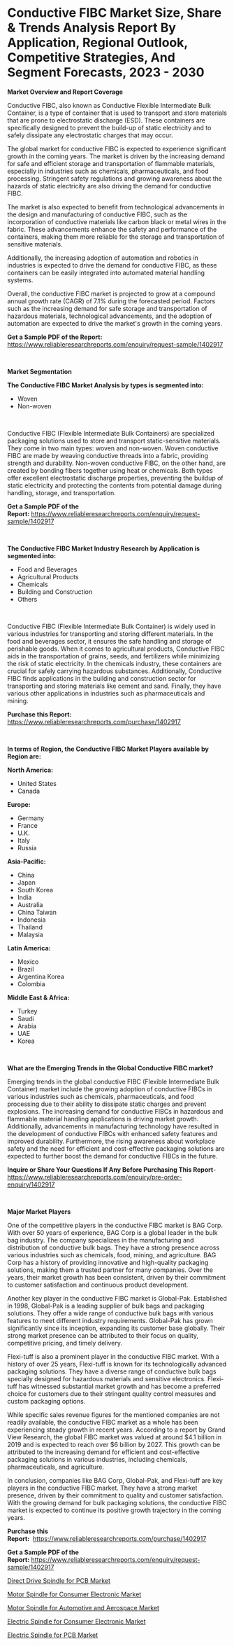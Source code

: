 <p><h1>Conductive FIBC Market Size, Share & Trends Analysis Report By Application, Regional Outlook, Competitive Strategies, And Segment Forecasts, 2023 - 2030</h1></p><p><strong>Market Overview and Report Coverage</strong></p>
<p><p>Conductive FIBC, also known as Conductive Flexible Intermediate Bulk Container, is a type of container that is used to transport and store materials that are prone to electrostatic discharge (ESD). These containers are specifically designed to prevent the build-up of static electricity and to safely dissipate any electrostatic charges that may occur.</p><p>The global market for conductive FIBC is expected to experience significant growth in the coming years. The market is driven by the increasing demand for safe and efficient storage and transportation of flammable materials, especially in industries such as chemicals, pharmaceuticals, and food processing. Stringent safety regulations and growing awareness about the hazards of static electricity are also driving the demand for conductive FIBC.</p><p>The market is also expected to benefit from technological advancements in the design and manufacturing of conductive FIBC, such as the incorporation of conductive materials like carbon black or metal wires in the fabric. These advancements enhance the safety and performance of the containers, making them more reliable for the storage and transportation of sensitive materials.</p><p>Additionally, the increasing adoption of automation and robotics in industries is expected to drive the demand for conductive FIBC, as these containers can be easily integrated into automated material handling systems.</p><p>Overall, the conductive FIBC market is projected to grow at a compound annual growth rate (CAGR) of 7.1% during the forecasted period. Factors such as the increasing demand for safe storage and transportation of hazardous materials, technological advancements, and the adoption of automation are expected to drive the market's growth in the coming years.</p></p>
<p><strong>Get a Sample PDF of the Report:</strong> <a href="https://www.reliableresearchreports.com/enquiry/request-sample/1402917">https://www.reliableresearchreports.com/enquiry/request-sample/1402917</a></p>
<p>&nbsp;</p>
<p><strong>Market Segmentation</strong></p>
<p><strong>The Conductive FIBC Market Analysis by types is segmented into:</strong></p>
<p><ul><li>Woven</li><li>Non-woven</li></ul></p>
<p>&nbsp;</p>
<p><p>Conductive FIBC (Flexible Intermediate Bulk Containers) are specialized packaging solutions used to store and transport static-sensitive materials. They come in two main types: woven and non-woven. Woven conductive FIBC are made by weaving conductive threads into a fabric, providing strength and durability. Non-woven conductive FIBC, on the other hand, are created by bonding fibers together using heat or chemicals. Both types offer excellent electrostatic discharge properties, preventing the buildup of static electricity and protecting the contents from potential damage during handling, storage, and transportation.</p></p>
<p><strong>Get a Sample PDF of the Report:</strong>&nbsp;<a href="https://www.reliableresearchreports.com/enquiry/request-sample/1402917">https://www.reliableresearchreports.com/enquiry/request-sample/1402917</a></p>
<p>&nbsp;</p>
<p><strong>The Conductive FIBC Market Industry Research by Application is segmented into:</strong></p>
<p><ul><li>Food and Beverages</li><li>Agricultural Products</li><li>Chemicals</li><li>Building and Construction</li><li>Others</li></ul></p>
<p>&nbsp;</p>
<p><p>Conductive FIBC (Flexible Intermediate Bulk Container) is widely used in various industries for transporting and storing different materials. In the food and beverages sector, it ensures the safe handling and storage of perishable goods. When it comes to agricultural products, Conductive FIBC aids in the transportation of grains, seeds, and fertilizers while minimizing the risk of static electricity. In the chemicals industry, these containers are crucial for safely carrying hazardous substances. Additionally, Conductive FIBC finds applications in the building and construction sector for transporting and storing materials like cement and sand. Finally, they have various other applications in industries such as pharmaceuticals and mining.</p></p>
<p><strong>Purchase this Report:</strong>&nbsp; <a href="https://www.reliableresearchreports.com/purchase/1402917">https://www.reliableresearchreports.com/purchase/1402917</a></p>
<p>&nbsp;</p>
<p><strong>In terms of Region, the Conductive FIBC Market Players available by Region are:</strong></p>
<p>
    <p> <strong> North America: </strong>
        <ul>
            <li>United States</li>
            <li>Canada</li>
        </ul>
        </p> 
    <p> <strong> Europe: </strong>
        <ul>
            <li>Germany</li>
            <li>France</li>
            <li>U.K.</li>
            <li>Italy</li>
            <li>Russia</li>
        </ul>
        </p> 
    <p> <strong> Asia-Pacific: </strong>
        <ul>
            <li>China</li>
            <li>Japan</li>
            <li>South Korea</li>
            <li>India</li>
            <li>Australia</li>
            <li>China Taiwan</li>
            <li>Indonesia</li>
            <li>Thailand</li>
            <li>Malaysia</li>
        </ul>
        </p> 
    <p> <strong> Latin America: </strong>
        <ul>
            <li>Mexico</li>
            <li>Brazil</li>
            <li>Argentina Korea</li>
            <li>Colombia</li>
        </ul>
        </p> 
    <p> <strong> Middle East & Africa: </strong>
        <ul>
            <li>Turkey</li>
            <li>Saudi</li>
            <li>Arabia</li>
            <li>UAE</li>
            <li>Korea</li>
        </ul>
    </p>
    </p>
<p>&nbsp;</p>
<p><strong>What are the Emerging Trends in the Global Conductive FIBC market?</strong></p>
<p><p>Emerging trends in the global conductive FIBC (Flexible Intermediate Bulk Container) market include the growing adoption of conductive FIBCs in various industries such as chemicals, pharmaceuticals, and food processing due to their ability to dissipate static charges and prevent explosions. The increasing demand for conductive FIBCs in hazardous and flammable material handling applications is driving market growth. Additionally, advancements in manufacturing technology have resulted in the development of conductive FIBCs with enhanced safety features and improved durability. Furthermore, the rising awareness about workplace safety and the need for efficient and cost-effective packaging solutions are expected to further boost the demand for conductive FIBCs in the future.</p></p>
<p><strong>Inquire or Share Your Questions If Any Before Purchasing This Report</strong>- <a href="https://www.reliableresearchreports.com/enquiry/pre-order-enquiry/1402917">https://www.reliableresearchreports.com/enquiry/pre-order-enquiry/1402917</a></p>
<p>&nbsp;</p>
<p><strong>Major Market Players</strong></p>
<p><p>One of the competitive players in the conductive FIBC market is BAG Corp. With over 50 years of experience, BAG Corp is a global leader in the bulk bag industry. The company specializes in the manufacturing and distribution of conductive bulk bags. They have a strong presence across various industries such as chemicals, food, mining, and agriculture. BAG Corp has a history of providing innovative and high-quality packaging solutions, making them a trusted partner for many companies. Over the years, their market growth has been consistent, driven by their commitment to customer satisfaction and continuous product development.</p><p>Another key player in the conductive FIBC market is Global-Pak. Established in 1998, Global-Pak is a leading supplier of bulk bags and packaging solutions. They offer a wide range of conductive bulk bags with various features to meet different industry requirements. Global-Pak has grown significantly since its inception, expanding its customer base globally. Their strong market presence can be attributed to their focus on quality, competitive pricing, and timely delivery.</p><p>Flexi-tuff is also a prominent player in the conductive FIBC market. With a history of over 25 years, Flexi-tuff is known for its technologically advanced packaging solutions. They have a diverse range of conductive bulk bags specially designed for hazardous materials and sensitive electronics. Flexi-tuff has witnessed substantial market growth and has become a preferred choice for customers due to their stringent quality control measures and custom packaging options.</p><p>While specific sales revenue figures for the mentioned companies are not readily available, the conductive FIBC market as a whole has been experiencing steady growth in recent years. According to a report by Grand View Research, the global FIBC market was valued at around $4.1 billion in 2019 and is expected to reach over $6 billion by 2027. This growth can be attributed to the increasing demand for efficient and cost-effective packaging solutions in various industries, including chemicals, pharmaceuticals, and agriculture.</p><p>In conclusion, companies like BAG Corp, Global-Pak, and Flexi-tuff are key players in the conductive FIBC market. They have a strong market presence, driven by their commitment to quality and customer satisfaction. With the growing demand for bulk packaging solutions, the conductive FIBC market is expected to continue its positive growth trajectory in the coming years.</p></p>
<p><strong>Purchase this Report:</strong>&nbsp;&nbsp;<a href="https://www.reliableresearchreports.com/purchase/1402917">https://www.reliableresearchreports.com/purchase/1402917</a></p>
<p></p>
<p><strong>Get a Sample PDF of the Report:</strong>&nbsp;<a href="https://www.reliableresearchreports.com/enquiry/request-sample/1402917">https://www.reliableresearchreports.com/enquiry/request-sample/1402917</a></p>
<p><p><a href="https://medium.com/@dylangilbert65/direct-drive-spindle-for-pcb-market-competitive-analysis-market-trends-and-forecast-to-2030-b7b5ad752e03">Direct Drive Spindle for PCB Market</a></p><p><a href="https://medium.com/@donaldmendez2018/motor-spindle-for-consumer-electronic-market-trends-and-market-analysis-forecasted-for-period-cc24536fd101">Motor Spindle for Consumer Electronic Market</a></p><p><a href="https://medium.com/@randyrose31/motor-spindle-for-automotive-and-aerospace-market-trends-and-market-analysis-forecasted-for-period-c3eb79ce7e4f">Motor Spindle for Automotive and Aerospace Market</a></p><p><a href="https://medium.com/@jeremybates83/electric-spindle-for-consumer-electronic-market-exploring-market-share-market-trends-and-future-652e7a439652">Electric Spindle for Consumer Electronic Market</a></p><p><a href="https://medium.com/@nicholasstewart02/electric-spindle-for-pcb-market-furnishes-information-on-market-share-market-trends-and-market-f40dbda3dd30">Electric Spindle for PCB Market</a></p></p>